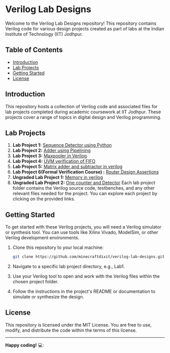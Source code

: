 # Verilog Lab Designs

Welcome to the Verilog Lab Designs repository! This repository contains Verilog code for various design projects created as part of labs at the Indian Institute of Technology (IIT) Jodhpur.

## Table of Contents

- [Introduction](#introduction)
- [Lab Projects](#lab-projects)
- [Getting Started](#getting-started)
- [License](#license)

## Introduction

This repository hosts a collection of Verilog code and associated files for lab projects completed during academic coursework at IIT Jodhpur. These projects cover a range of topics in digital design and Verilog programming.

## Lab Projects

1. **Lab Project 1:** [Sequence Detector using Python](https://github.com/minecraftdixit/Digital-ASIC-LAB/tree/main/lab1/) 
2. **Lab Project 2:** [Adder using Pipelining](https://github.com/minecraftdixit/Digital-ASIC-LAB/tree/main/lab2) 
3. **Lab Project 3:** [Maxpooler in Verilog ](https://github.com/minecraftdixit/Digital-ASIC-LAB/tree/main/lab3) 
4. **Lab Project 4:** [UVM verification of FIFO](https://github.com/minecraftdixit/Digital-ASIC-LAB/tree/main/lab4) 
5. **Lab Project 5:** [Matrix adder and subtractor in verilog ](https://github.com/minecraftdixit/Digital-ASIC-LAB/tree/main/lab5) 
6. **Lab Project 6(Formal Verification Course) :** [Router Design Assertions](https://github.com/minecraftdixit/Digital-ASIC-LAB/tree/main/lab6) 
7. **Ungraded Lab Project 1:** [Memory in verilog ](https://github.com/minecraftdixit/Digital-ASIC-LAB/tree/main/ungraded_1) 
8. **Ungraded Lab Project 2:** [One counter and Detector](https://github.com/minecraftdixit/Digital-ASIC-LAB/tree/main/ungraded_2) 
Each lab project folder contains the Verilog source code, testbenches, and any other relevant files needed for the project. You can explore each project by clicking on the provided links.

## Getting Started

To get started with these Verilog projects, you will need a Verilog simulator or synthesis tool. You can use tools like Xilinx Vivado, ModelSim, or other Verilog development environments.

1. Clone this repository to your local machine:

   ```bash
   git clone https://github.com/minecraftdixit/verilog-lab-designs.git
   ```
 2.   Navigate to a specific lab project directory, e.g., Lab1.
 3. Use your Verilog tool to open and work with the Verilog files within the chosen project folder.
 4. Follow the instructions in the project's README or documentation to simulate or synthesize the design.

## License

This repository is licensed under the MIT License. You are free to use, modify, and distribute the code within the terms of this license.

---

**Happy coding!** 💻:
